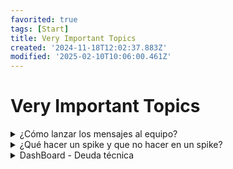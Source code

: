 ```yaml
---
favorited: true
tags: [Start]
title: Very Important Topics
created: '2024-11-18T12:02:37.883Z'
modified: '2025-02-10T10:06:00.461Z'
---
```


# Very Important Topics

<details>
  <summary>¿Cómo lanzar los mensajes al equipo?</summary>

  Esto es mejorable, <span style="color:darkred">**NUNCA** criticar ni ser alarmista!</span>
  ESto no es prioritario, podemos hacer un refactor en estos puntos (a,b,c ...) y se podría hacer asi:...

</details>

<details>
  <summary>¿Qué hacer un spike y que no hacer en un spike?</summary>

  **Mal creado:** https://ccc.atlassian.net/browse/RFE-17464

  Este ticket pide un spike que basándose en los tickets de seguridad determine si se hizo correctamente o no.

  El documento que creé está completamente fuera de lugar porque:
  - **Va dirigido a negocio y es muy dificil de leer** (comentario de Juan)
  - Los **posibles bugs** encontrados durante la investigación deberían o estar en **un documento aparte** para comentarlo luego con QA.
  - Antes de reportar un posible fallo/error hay que saber si hay algún ticket creado al respecto (tags)

  El excel que está adjunto al ticket sería lo que realmente necesitaría este spike:
  - Ticket de seguridad. Determinar si dónde se implementó se hizo correctamente o si necesita de negocio para decidirlo.

  Y ya estaría.

  **Resumen:** Primero hay que determinar que es lo que quieren que se haga y luego se hace. 

  Una vez entendido, **hacer un guión**.

  **Ejemplo Bueno:** https://docs.google.com/document/d/1PEMhN0WjyNaa70VdhwM0uvh397V2imJ_AW5cCXe34rM/edit?tab=t.0
  
</details>

<details>
  <summary>DashBoard - Deuda técnica</summary>

  Deuda técnica: https://ccc.atlassian.net/jira/dashboards/12024

  - **Filter Results: RFE - Open Architecture and Modernization**
    No se pueden coger si no están estado Open y están estimadas.

  - **Filter Results: RFE - Open Techdebt and Maintenance**
    Mirarla, preguntar al reporter si se puede pillar, mirar si se puede eslicear

  - **Filter Results: RFE - Open Feature Hygiene**
    Pendiente de planificación, deben planificarlo Erik, pero...

  - **Filter Results: RFE - Radu's backlog**
    Solo para saber que está haciendo y por donde va Radu.
    Si algo de ahí podría ser intersante se podría hablar con Radu y crear una nueva tarea.

</details>






